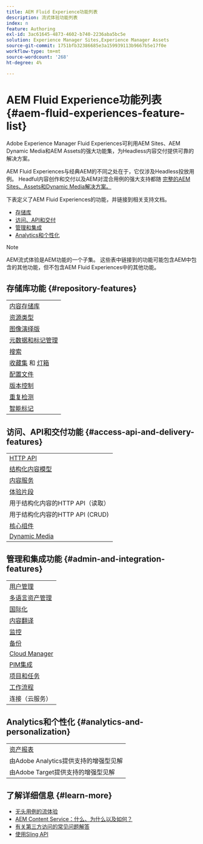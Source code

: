 ```yaml
---
title: AEM Fluid Experience功能列表
description: 流式体验功能列表
index: n
feature: Authoring
exl-id: 3ac61645-4873-4602-b740-2236aba5bc5e
solution: Experience Manager Sites,Experience Manager Assets
source-git-commit: 1751bfb32386685e3a159939113b9667b5e17f0e
workflow-type: tm+mt
source-wordcount: '268'
ht-degree: 4%

---
```


# AEM Fluid Experience功能列表{#aem-fluid-experiences-feature-list}

Adobe Experience Manager Fluid Experiences可利用AEM Sites、AEM Dynamic Media和AEM Assets的强大功能集，为Headless内容交付提供可靠的解决方案。

AEM Fluid Experiences与经典AEM的不同之处在于，它仅涉及Headless投放用例。 Headful内容创作和交付以及AEM对混合用例的强大支持都随 [完整的AEM Sites、Assets和Dynamic Media解决方案。](https://experienceleague.adobe.com/docs/experience-manager-65/user-guide/home.html?lang=zh-Hans)

下表定义了AEM Fluid Experiences的功能，并链接到相关支持文档。

* [存储库](#repository-features)
* [访问、API和交付](#access-api-and-delivery-features)
* [管理和集成](#admin-and-integration-features)
* [Analytics和个性化](#analytics-and-personalization)

>[!NOTE]
>
>AEM流式体验是AEM功能的一个子集。 这些表中链接到的功能可能包含AEM中包含的其他功能，但不包含AEM Fluid Experiences中的其他功能。

## 存储库功能 {#repository-features}

|  |
|---|
| [内容存储库](/help/assets/manage-assets.md) |
| [资源类型](/help/assets/assets-formats.md) |
| [图像演绎版](/help/assets/image-presets.md) |
| [元数据和标记管理](/help/assets/metadata.md) |
| [搜索](/help/assets/manage-assets.md) |
| [收藏集](/help/assets/manage-assets.md) 和 [灯箱](/help/assets/light-box.md) |
| [配置文件](/help/assets/processing-profiles.md) |
| [版本控制](/help/assets/manage-assets.md) |
| [重复检测](/help/assets/duplicate-detection.md) |
| [智能标记](/help/assets/enhanced-smart-tags.md) |

## 访问、API和交付功能 {#access-api-and-delivery-features}

|  |
|---|
| [HTTP API](/help/assets/mac-api-assets.md) |
| [结构化内容模型](/help/assets/content-fragments/content-fragments.md) |
| [内容服务](https://experienceleague.adobe.com/docs/experience-manager-learn/getting-started-with-aem-headless/overview.html?lang=zh-Hans) |
| [体验片段](/help/sites-authoring/experience-fragments.md) |
| 用于结构化内容的HTTP API（读取） |
| 用于结构化内容的HTTP API (CRUD) |
| [核心组件](https://experienceleague.adobe.com/docs/experience-manager-core-components/using/introduction.html) |
| [Dynamic Media](/help/assets/dynamic-media.md) |

## 管理和集成功能 {#admin-and-integration-features}

|  |
|---|
| [用户管理](/help/sites-administering/user-group-ac-admin.md) |
| [多语言资产管理](/help/assets/multilingual-assets.md) |
| [国际化](/help/sites-developing/i18n.md) |
| [内容翻译](/help/sites-administering/translation.md) |
| [监控](/help/sites-deploying/monitoring-and-maintaining.md) |
| [备份](/help/sites-administering/backup-and-restore.md) |
| [Cloud Manager](https://experienceleague.adobe.com/docs/experience-manager-cloud-manager/content/introduction.html) |
| [PIM集成](/help/sites-authoring/managing-product-information.md) |
| [项目和任务](/help/sites-authoring/projects.md) |
| [工作流程](/help/sites-administering/workflows-starting.md) |
| 连接（云服务） |

## Analytics和个性化 {#analytics-and-personalization}

|  |
|---|
| [资产报表](/help/assets/asset-reports.md) |
| 由Adobe Analytics提供支持的增强型见解 |
| 由Adobe Target提供支持的增强型见解 |

## 了解详细信息 {#learn-more}

* [无头用例的流体验](https://experienceleague.adobe.com/docs/experience-manager-gems-events/gems/gems2017/aem-headless-usecases.html)
* [AEM Content Service：什么、为什么以及如何？](https://experienceleague.adobe.com/docs/experience-manager-learn/getting-started-with-aem-headless/content-services/overview.html)
* [有关第三方访问的常见问题解答](https://experienceleague.adobe.com/docs/experience-manager-learn/getting-started-with-aem-headless/content-services/chapter-7.html)
* [使用Sling API](https://experienceleague.adobe.com/docs/experience-manager-learn/getting-started-wknd-tutorial-develop/project-archetype/component-basics.html#sling-models)
